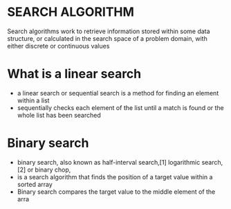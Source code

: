 # SEARCH ALGORITHM
Search algorithms work to retrieve information stored within some data structure, or calculated in the search space of a problem domain, with either discrete or continuous values

# What is a linear search
- a linear search or sequential search is a method for finding an element within a list
- sequentially checks each element of the list until a match is found or the whole list has been searched

# Binary search
-  binary search, also known as half-interval search,[1] logarithmic search,[2] or binary chop,
- is a search algorithm that finds the position of a target value within a sorted array
- Binary search compares the target value to the middle element of the arra